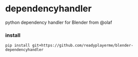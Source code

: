 # dependencyhandler
python dependency handler for Blender from @olaf  

### install

```
pip install git+https://github.com/readyplayerme/blender-dependencyhandler
```
